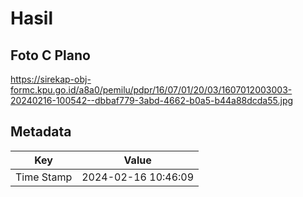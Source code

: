 # Hasil

## Foto C Plano

https://sirekap-obj-formc.kpu.go.id/a8a0/pemilu/pdpr/16/07/01/20/03/1607012003003-20240216-100542--dbbaf779-3abd-4662-b0a5-b44a88dcda55.jpg


## Metadata

| Key        | Value               |
| ---------- | ------------------- |
| Time Stamp | 2024-02-16 10:46:09 |



